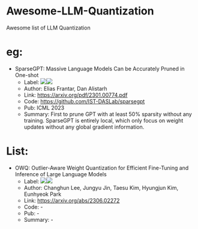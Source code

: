 # Awesome-LLM-Quantization
Awesome list of LLM Quantization

eg:
=========================================================================

- SparseGPT: Massive Language Models Can be Accurately Pruned in One-shot 
    - Label: <img src=https://img.shields.io/badge/unstructured-turquoise.svg ><img src=https://img.shields.io/badge/semi_structured-brightgreen.svg >
    - Author: Elias Frantar, Dan Alistarh
    - Link: https://arxiv.org/pdf/2301.00774.pdf 
    - Code: https://github.com/IST-DASLab/sparsegpt 
    - Pub: ICML 2023
    - Summary: First to prune GPT with at least 50% sparsity without any training. SparseGPT is entirely local, which only focus on weight updates without any global gradient information.

List:
=========================================================================

- OWQ: Outlier-Aware Weight Quantization for Efficient Fine-Tuning and Inference of Large Language Models
    - Label: <img src=https://img.shields.io/badge/unstructured-turquoise.svg ><img src=https://img.shields.io/badge/semi_structured-brightgreen.svg >
    - Author: Changhun Lee, Jungyu Jin, Taesu Kim, Hyungjun Kim, Eunhyeok Park
    - Link: https://arxiv.org/abs/2306.02272
    - Code: -
    - Pub: -
    - Summary: -
